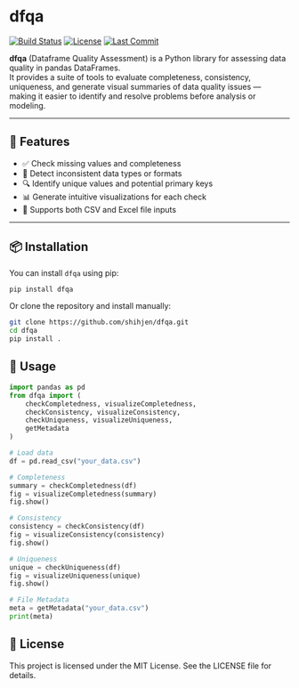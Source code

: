 # dfqa

[![Build Status](https://img.shields.io/github/actions/workflow/status/shihjen/dfqa/python-package.yml?branch=main)](https://github.com/shihjen/dfqa/actions)
[![License](https://img.shields.io/github/license/shihjen/dfqa)](https://github.com/shihjen/dfqa/blob/main/LICENSE)
[![Last Commit](https://img.shields.io/github/last-commit/shihjen/dfqa)](https://github.com/shihjen/dfqa/commits/main)

**dfqa** (Dataframe Quality Assessment) is a Python library for assessing data quality in pandas DataFrames.  
It provides a suite of tools to evaluate completeness, consistency, uniqueness, and generate visual summaries of data quality issues — making it easier to identify and resolve problems before analysis or modeling.

---

## 🚀 Features

- ✅ Check missing values and completeness
- 🔄 Detect inconsistent data types or formats
- 🔍 Identify unique values and potential primary keys
- 📊 Generate intuitive visualizations for each check
- 📂 Supports both CSV and Excel file inputs

---

## 📦 Installation

You can install `dfqa` using pip:

```bash
pip install dfqa
```

Or clone the repository and install manually:

```bash
git clone https://github.com/shihjen/dfqa.git
cd dfqa
pip install .
```

## 🧪 Usage

```python
import pandas as pd
from dfqa import (
    checkCompletedness, visualizeCompletedness,
    checkConsistency, visualizeConsistency,
    checkUniqueness, visualizeUniqueness,
    getMetadata
)

# Load data
df = pd.read_csv("your_data.csv")

# Completeness
summary = checkCompletedness(df)
fig = visualizeCompletedness(summary)
fig.show()

# Consistency
consistency = checkConsistency(df)
fig = visualizeConsistency(consistency)
fig.show()

# Uniqueness
unique = checkUniqueness(df)
fig = visualizeUniqueness(unique)
fig.show()

# File Metadata
meta = getMetadata("your_data.csv")
print(meta)
```

## 📄 License

This project is licensed under the MIT License.
See the LICENSE file for details.